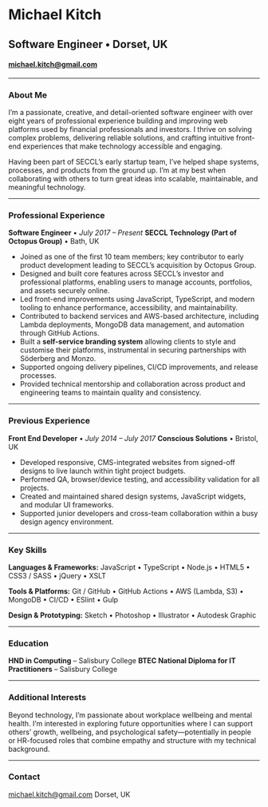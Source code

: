 # Michael Kitch

## Software Engineer • Dorset, UK

#### [michael.kitch@gmail.com](mailto:michael.kitch@gmail.com)

---

### About Me

I’m a passionate, creative, and detail-oriented software engineer with over eight years of professional experience building and improving web platforms used by financial professionals and investors. I thrive on solving complex problems, delivering reliable solutions, and crafting intuitive front-end experiences that make technology accessible and engaging.

Having been part of SECCL’s early startup team, I’ve helped shape systems, processes, and products from the ground up. I’m at my best when collaborating with others to turn great ideas into scalable, maintainable, and meaningful technology.

---

### Professional Experience

**Software Engineer** • *July 2017 – Present*
**SECCL Technology (Part of Octopus Group)** • Bath, UK

* Joined as one of the first 10 team members; key contributor to early product development leading to SECCL’s acquisition by Octopus Group.
* Designed and built core features across SECCL’s investor and professional platforms, enabling users to manage accounts, portfolios, and assets securely online.
* Led front-end improvements using JavaScript, TypeScript, and modern tooling to enhance performance, accessibility, and maintainability.
* Contributed to backend services and AWS-based architecture, including Lambda deployments, MongoDB data management, and automation through GitHub Actions.
* Built a **self-service branding system** allowing clients to style and customise their platforms, instrumental in securing partnerships with Söderberg and Monzo.
* Supported ongoing delivery pipelines, CI/CD improvements, and release processes.
* Provided technical mentorship and collaboration across product and engineering teams to maintain quality and consistency.

---

### Previous Experience

**Front End Developer** • *July 2014 – July 2017*
**Conscious Solutions** • Bristol, UK

* Developed responsive, CMS-integrated websites from signed-off designs to live launch within tight project budgets.
* Performed QA, browser/device testing, and accessibility validation for all projects.
* Created and maintained shared design systems, JavaScript widgets, and modular UI frameworks.
* Supported junior developers and cross-team collaboration within a busy design agency environment.

---

### Key Skills

**Languages & Frameworks:**
JavaScript • TypeScript • Node.js • HTML5 • CSS3 / SASS • jQuery • XSLT

**Tools & Platforms:**
Git / GitHub • GitHub Actions • AWS (Lambda, S3) • MongoDB • CI/CD • ESlint • Gulp

**Design & Prototyping:**
Sketch • Photoshop • Illustrator • Autodesk Graphic

---

### Education

**HND in Computing** – Salisbury College
**BTEC National Diploma for IT Practitioners** – Salisbury College

---

### Additional Interests

Beyond technology, I’m passionate about workplace wellbeing and mental health. I’m interested in exploring future opportunities where I can support others’ growth, wellbeing, and psychological safety—potentially in people or HR-focused roles that combine empathy and structure with my technical background.

---

### Contact

[michael.kitch@gmail.com](mailto:michael.kitch@gmail.com)
Dorset, UK
